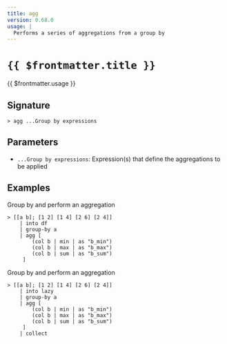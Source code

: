 ```yaml
---
title: agg
version: 0.68.0
usage: |
  Performs a series of aggregations from a group by
---
```


# <code>{{ $frontmatter.title }}</code>

<div style='white-space: pre-wrap;'>{{ $frontmatter.usage }}</div>

## Signature

```> agg ...Group by expressions```

## Parameters

 -  `...Group by expressions`: Expression(s) that define the aggregations to be applied

## Examples

Group by and perform an aggregation
```shell
> [[a b]; [1 2] [1 4] [2 6] [2 4]]
    | into df
    | group-by a
    | agg [
        (col b | min | as "b_min")
        (col b | max | as "b_max")
        (col b | sum | as "b_sum")
     ]
```

Group by and perform an aggregation
```shell
> [[a b]; [1 2] [1 4] [2 6] [2 4]]
    | into lazy
    | group-by a
    | agg [
        (col b | min | as "b_min")
        (col b | max | as "b_max")
        (col b | sum | as "b_sum")
     ]
    | collect
```
